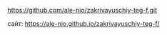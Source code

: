 https://github.com/ale-nio/zakrivayuschiy-teg-f.git

сайт: https://ale-nio.github.io/zakrivayuschiy-teg-f/

